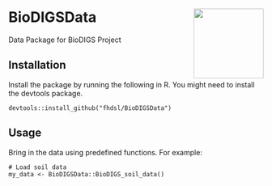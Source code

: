 # BioDIGSData <img src="man/figures/logo.png" align="right" height="138" />

Data Package for BioDIGS Project

## Installation

Install the package by running the following in R. You might need to install the devtools package.

```
devtools::install_github("fhdsl/BioDIGSData")
```

## Usage

Bring in the data using predefined functions. For example:

```
# Load soil data
my_data <- BioDIGSData::BioDIGS_soil_data()
```
